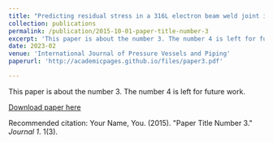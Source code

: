 ```yaml
---
title: "Predicting residual stress in a 316L electron beam weld joint incorporating plastic properties derived from a crystal plasticity finite element model"
collection: publications
permalink: /publication/2015-10-01-paper-title-number-3
excerpt: 'This paper is about the number 3. The number 4 is left for future work.'
date: 2023-02
venue: 'International Journal of Pressure Vessels and Piping'
paperurl: 'http://academicpages.github.io/files/paper3.pdf'

---
```

This paper is about the number 3. The number 4 is left for future work.

[Download paper here](http://academicpages.github.io/files/paper3.pdf)

Recommended citation: Your Name, You. (2015). "Paper Title Number 3." <i>Journal 1</i>. 1(3).
